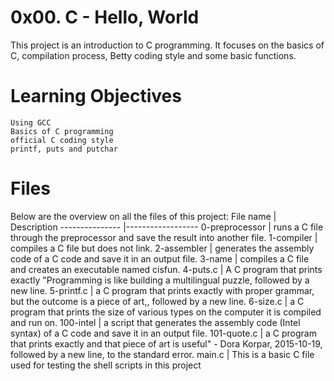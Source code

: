 # 0x00. C - Hello, World
This project is an introduction to C programming. It focuses on the basics of C, compilation process, Betty coding style and some basic functions.

# Learning Objectives
    Using GCC
    Basics of C programming
    official C coding style
    printf, puts and putchar

# Files
Below are the overview on all the files of this project:
File name	|	Description
---------------	|------------------
0-preprocessor |	runs a C file through the preprocessor and save the result into another file.
1-compiler    |   compiles a C file but does not link.
2-assembler 	| generates the assembly code of a C code and save it in an output file.
3-name |  compiles a C file and creates an executable named cisfun.
4-puts.c |   A C program that prints exactly "Programming is like building a multilingual puzzle, followed by a new line.
5-printf.c    |   a C program that prints exactly with proper grammar, but the outcome is a piece of art,, followed by a new line.
6-size.c    |   a C program that prints the size of various types on the computer it is compiled and run on.
100-intel    |   a script that generates the assembly code (Intel syntax) of a C code and save it in an output file.
101-quote.c   |   a C program that prints exactly and that piece of art is useful" - Dora Korpar, 2015-10-19, followed by a new line, to the standard error.
main.c |   This is a basic C file used for testing the shell scripts in this project
